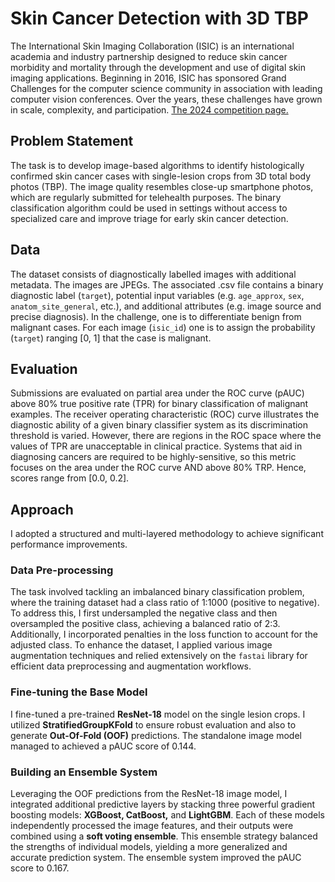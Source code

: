 # Skin Cancer Detection with 3D TBP
The International Skin Imaging Collaboration (ISIC) is an international academia and industry partnership designed to reduce skin cancer morbidity and mortality through the development and use of digital skin imaging applications. Beginning in 2016, ISIC has sponsored Grand Challenges for the computer science community in association with leading computer vision conferences. Over the years, these challenges have grown in scale, complexity, and participation. [The 2024 competition page.](https://www.kaggle.com/competitions/isic-2024-challenge)

## Problem Statement
The task is to develop image-based algorithms to identify histologically confirmed skin cancer cases with single-lesion crops from 3D total body photos (TBP). The image quality resembles close-up smartphone photos, which are regularly submitted for telehealth purposes. The binary classification algorithm could be used in settings without access to specialized care and improve triage for early skin cancer detection.

## Data
The dataset consists of diagnostically labelled images with additional metadata. The images are JPEGs. The associated .csv file contains a binary diagnostic label (`target`), potential input variables (e.g. `age_approx`, `sex`, `anatom_site_general`, etc.), and additional attributes (e.g. image source and precise diagnosis). In the challenge, one is to differentiate benign from malignant cases. For each image (`isic_id`) one is to assign the probability (`target`) ranging [0, 1] that the case is malignant.

## Evaluation
Submissions are evaluated on partial area under the ROC curve (pAUC) above 80% true positive rate (TPR) for binary classification of malignant examples. The receiver operating characteristic (ROC) curve illustrates the diagnostic ability of a given binary classifier system as its discrimination threshold is varied. However, there are regions in the ROC space where the values of TPR are unacceptable in clinical practice. Systems that aid in diagnosing cancers are required to be highly-sensitive, so this metric focuses on the area under the ROC curve AND above 80% TRP. Hence, scores range from [0.0, 0.2].

## Approach
I adopted a structured and multi-layered methodology to achieve significant performance improvements.

### Data Pre-processing
The task involved tackling an imbalanced binary classification problem, where the training dataset had a class ratio of 1:1000 (positive to negative). To address this, I first undersampled the negative class and then oversampled the positive class, achieving a balanced ratio of 2:3. Additionally, I incorporated penalties in the loss function to account for the adjusted class. To enhance the dataset, I applied various image augmentation techniques and relied extensively on the `fastai` library for efficient data preprocessing and augmentation workflows.
  
### Fine-tuning the Base Model
I fine-tuned a pre-trained **ResNet-18** model on the single lesion crops. I utilized **StratifiedGroupKFold** to ensure robust evaluation and also to generate **Out-Of-Fold (OOF)** predictions. The standalone image model managed to achieved a pAUC score of 0.144.

### Building an Ensemble System
Leveraging the OOF predictions from the ResNet-18 image model, I integrated additional predictive layers by stacking three powerful gradient boosting models: **XGBoost, CatBoost,** and **LightGBM**. Each of these models independently processed the image features, and their outputs were combined using a **soft voting ensemble**. This ensemble strategy balanced the strengths of individual models, yielding a more generalized and accurate prediction system. The ensemble system improved the pAUC score to 0.167.
